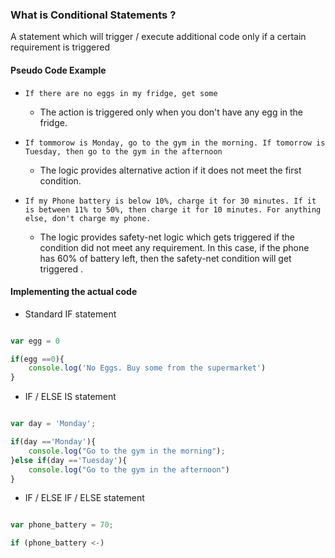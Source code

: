 ### What is Conditional Statements ?
A statement which will trigger / execute additional code only if a certain requirement is triggered 

#### Pseudo Code Example
-  `If there are no eggs in my fridge, get some`
	- The action is triggered only when you don't have any egg in the fridge. 

- `If tommorow is Monday, go to the gym in the morning. If tomorrow is Tuesday, then go to the gym in the afternoon`
	- The logic provides alternative action if it does not meet the first condition.

- `If my Phone battery is below 10%, charge it for 30 minutes. If it is between 11% to 50%, then charge it for 10 minutes. For anything else, don't charge my phone.`
	- The logic provides safety-net logic which gets triggered if the condition did not meet any requirement.  In this case, if the phone has 60% of battery left, then the safety-net condition will get triggered . 

#### Implementing the actual code

- Standard IF statement
```js

var egg = 0

if(egg ==0){
	console.log('No Eggs. Buy some from the supermarket')
}

```

- IF / ELSE IS statement
```js

var day = 'Monday';

if(day =='Monday'){
	console.log("Go to the gym in the morning");
}else if(day =='Tuesday'){
	console.log("Go to the gym in the afternoon")
}

```

- IF / ELSE IF / ELSE statement 
```js

var phone_battery = 70;

if (phone_battery <-)

```
